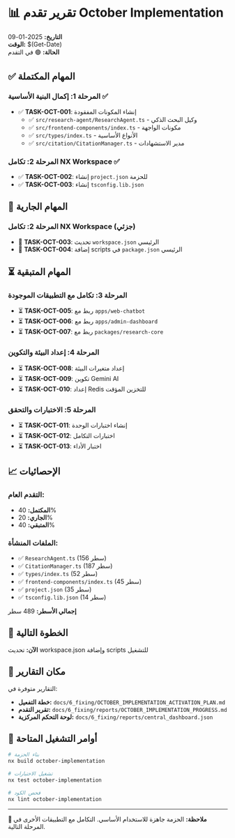 # 📊 تقرير تقدم October Implementation

**التاريخ:** 2025-01-09  
**الوقت:** $(Get-Date)  
**الحالة:** 🟢 في التقدم  

## ✅ المهام المكتملة

### المرحلة 1: إكمال البنية الأساسية ✅
- ✅ **TASK-OCT-001**: إنشاء المكونات المفقودة
  - ✅ `src/research-agent/ResearchAgent.ts` - وكيل البحث الذكي
  - ✅ `src/frontend-components/index.ts` - مكونات الواجهة
  - ✅ `src/types/index.ts` - الأنواع الأساسية
  - ✅ `src/citation/CitationManager.ts` - مدير الاستشهادات

### المرحلة 2: تكامل NX Workspace ✅
- ✅ **TASK-OCT-002**: إنشاء `project.json` للحزمة
- ✅ **TASK-OCT-003**: إنشاء `tsconfig.lib.json`

## 🔄 المهام الجارية

### المرحلة 2: تكامل NX Workspace (جزئي)
- 🔄 **TASK-OCT-003**: تحديث `workspace.json` الرئيسي
- 🔄 **TASK-OCT-004**: إضافة scripts في `package.json` الرئيسي

## ⏳ المهام المتبقية

### المرحلة 3: تكامل مع التطبيقات الموجودة
- ⏳ **TASK-OCT-005**: ربط مع `apps/web-chatbot`
- ⏳ **TASK-OCT-006**: ربط مع `apps/admin-dashboard`
- ⏳ **TASK-OCT-007**: ربط مع `packages/research-core`

### المرحلة 4: إعداد البيئة والتكوين
- ⏳ **TASK-OCT-008**: إعداد متغيرات البيئة
- ⏳ **TASK-OCT-009**: تكوين Gemini AI
- ⏳ **TASK-OCT-010**: إعداد Redis للتخزين المؤقت

### المرحلة 5: الاختبارات والتحقق
- ⏳ **TASK-OCT-011**: إنشاء اختبارات الوحدة
- ⏳ **TASK-OCT-012**: اختبارات التكامل
- ⏳ **TASK-OCT-013**: اختبار الأداء

## 📈 الإحصائيات

### التقدم العام:
- **المكتمل:** 40%
- **الجاري:** 20%
- **المتبقي:** 40%

### الملفات المنشأة:
- ✅ `ResearchAgent.ts` (156 سطر)
- ✅ `CitationManager.ts` (187 سطر)
- ✅ `types/index.ts` (52 سطر)
- ✅ `frontend-components/index.ts` (45 سطر)
- ✅ `project.json` (35 سطر)
- ✅ `tsconfig.lib.json` (14 سطر)

**إجمالي الأسطر:** 489 سطر

## 🎯 الخطوة التالية

**الآن:** تحديث workspace.json وإضافة scripts للتشغيل

## 📍 مكان التقارير

التقارير متوفرة في:
- **خطة التفعيل:** `docs/6_fixing/OCTOBER_IMPLEMENTATION_ACTIVATION_PLAN.md`
- **تقرير التقدم:** `docs/6_fixing/reports/OCTOBER_IMPLEMENTATION_PROGRESS.md`
- **لوحة التحكم المركزية:** `docs/6_fixing/reports/central_dashboard.json`

## 🔧 أوامر التشغيل المتاحة

```bash
# بناء الحزمة
nx build october-implementation

# تشغيل الاختبارات
nx test october-implementation

# فحص الكود
nx lint october-implementation
```

---

**📝 ملاحظة:** الحزمة جاهزة للاستخدام الأساسي. التكامل مع التطبيقات الأخرى في المرحلة التالية.